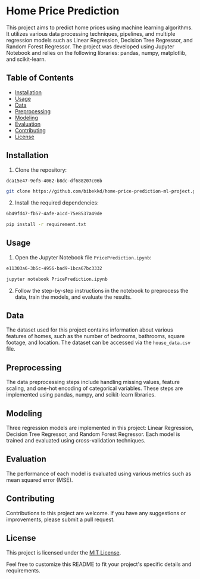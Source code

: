 # Home Price Prediction

This project aims to predict home prices using machine learning algorithms. It utilizes various data processing techniques, pipelines, and multiple regression models such as Linear Regression, Decision Tree Regressor, and Random Forest Regressor. The project was developed using Jupyter Notebook and relies on the following libraries: pandas, numpy, matplotlib, and scikit-learn.

## Table of Contents

- [Installation](#installation)
- [Usage](#usage)
- [Data](#data)
- [Preprocessing](#preprocessing)
- [Modeling](#modeling)
- [Evaluation](#evaluation)
- [Contributing](#contributing)
- [License](#license)

## Installation

1. Clone the repository:

```bash
dca15e47-9ef5-4062-b8dc-df688207c06b

git clone https://github.com/bibekkd/home-price-prediction-ml-project.git

```

2. Install the required dependencies:

```bash
6b49fd47-fb57-4afe-a1cd-75e8537a49de

pip install -r requirement.txt

```

## Usage

1. Open the Jupyter Notebook file `PricePrediction.ipynb`:

```bash
e11303a6-3b5c-4956-bad9-1bca67bc3332

jupyter notebook PricePrediction.ipynb

```

2. Follow the step-by-step instructions in the notebook to preprocess the data, train the models, and evaluate the results.

## Data

The dataset used for this project contains information about various features of homes, such as the number of bedrooms, bathrooms, square footage, and location. The dataset can be accessed via the `house_data.csv` file.

## Preprocessing

The data preprocessing steps include handling missing values, feature scaling, and one-hot encoding of categorical variables. These steps are implemented using pandas, numpy, and scikit-learn libraries. 

## Modeling

Three regression models are implemented in this project: Linear Regression, Decision Tree Regressor, and Random Forest Regressor. Each model is trained and evaluated using cross-validation techniques.

## Evaluation

The performance of each model is evaluated using various metrics such as mean squared error (MSE). 

## Contributing

Contributions to this project are welcome. If you have any suggestions or improvements, please submit a pull request.

## License

This project is licensed under the [MIT License](LICENSE).

Feel free to customize this README to fit your project's specific details and requirements.
